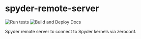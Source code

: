 # spyder-remote-server

![Run tests](https://github.com/Semi-ATE/spyder-remote/workflows/Run%20tests/badge.svg?branch=master)
![Build and Deploy Docs](https://github.com/Semi-ATE/spyder-remote/workflows/Build%20and%20Deploy%20Docs/badge.svg)

Spyder remote server to connect to Spyder kernels via zeroconf.
